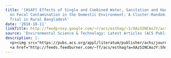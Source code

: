 ```yaml
---
title: '[ASAP] Effects of Single and Combined Water, Sanitation and Handwashing Interventions
  on Fecal Contamination in the Domestic Environment: A Cluster-Randomized Controlled
  Trial in Rural Bangladesh'
date: '2018-10-11'
linkTitle: http://feedproxy.google.com/~r/acs/esthag/~3/XAzSINCAoJY/acs.est.8b05153
source: 'Environmental Science & Technology: Latest Articles (ACS Publications)'
description: |-
  <p><img src="https://pubs.acs.org/appl/literatum/publisher/achs/journals/content/esthag/0/esthag.ahead-of-print/acs.est.8b05153/20181010/images/medium/es-2018-05153t_0006.gif" alt="TOC Graphic"/></p><div><cite>Environmental Science & Technology</cite></div><div>DOI: 10.1021/acs.est.8b05153</div><div class="feedflare">
  <a href="http://feeds.feedburner.com/~ff/acs/esthag?a=XAzSINCAoJY:ShmSv8VLayc:yIl2AUoC8zA"><img src="http://feeds.feedburner.com/~ff/acs/esthag?d=yIl2AUoC8zA" border="0"></img></a>
---
```

